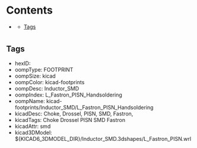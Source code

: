 



Contents
========

* [](#)
	* [Tags](#tags)

# 

## Tags

- hexID: 
- oompType: FOOTPRINT
- oompSize: kicad
- oompColor: kicad-footprints
- oompDesc: Inductor_SMD
- oompIndex: L_Fastron_PISN_Handsoldering
- oompName: kicad-footprints/Inductor_SMD/L_Fastron_PISN_Handsoldering
- kicadDesc: Choke, Drossel, PISN, SMD, Fastron,
- kicadTags: Choke Drossel PISN SMD Fastron
- kicadAttr: smd
- kicad3DModel: ${KICAD6_3DMODEL_DIR}/Inductor_SMD.3dshapes/L_Fastron_PISN.wrl

